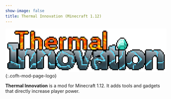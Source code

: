 ```yaml
---
show-image: false
title: Thermal Innovation (Minecraft 1.12)
---
```


![Thermal Innovation logo](/assets/images/logos/1.12/thermal-innovation.png){:.cofh-mod-page-logo}


**Thermal Innovation** is a mod for Minecraft 1.12. It adds tools and gadgets
that directly increase player power.
